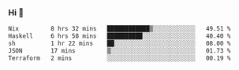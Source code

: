 ### Hi 👋

<!--START_SECTION:waka-->

```txt
Nix         8 hrs 32 mins   ████████████▒░░░░░░░░░░░░   49.51 %
Haskell     6 hrs 58 mins   ██████████░░░░░░░░░░░░░░░   40.40 %
sh          1 hr 22 mins    ██░░░░░░░░░░░░░░░░░░░░░░░   08.00 %
JSON        17 mins         ▒░░░░░░░░░░░░░░░░░░░░░░░░   01.73 %
Terraform   2 mins          ░░░░░░░░░░░░░░░░░░░░░░░░░   00.19 %
```

<!--END_SECTION:waka-->
